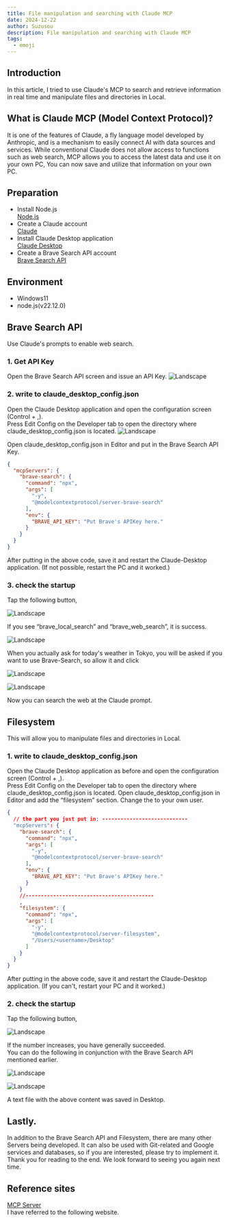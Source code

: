 ```yaml
---
title: File manipulation and searching with Claude MCP
date: 2024-12-22
author: Suzusou
description: File manipulation and searching with Claude MCP
tags:
  - emoji
---
```


## Introduction
In this article, I tried to use Claude's MCP to search and retrieve information in real time and manipulate files and directories in Local.

## What is Claude MCP (Model Context Protocol)?
It is one of the features of Claude, a fly language model developed by Anthropic, and is a mechanism to easily connect AI with data sources and services.
While conventional Claude does not allow access to functions such as web search, MCP allows you to access the latest data and use it on your own PC,
You can now save and utilize that information on your own PC.

## Preparation
- Install Node.js  
[Node.js](https://nodejs.org/en)  
- Create a Claude account  
[Claude](https://claude.ai/)
- Install Claude Desktop application  
[Claude Desktop](https://claude.ai/download)
- Create a Brave Search API account  
[Brave Search API](https://brave.com/search/api/)

## Environment
- Windows11
- node.js(v22.12.0)

## Brave Search API
Use Claude's prompts to enable web search.
### 1. Get API Key  
Open the Brave Search API screen and issue an API Key.
![Landscape](Brave-API.png)

### 2. write to claude_desktop_config.json
Open the Claude Desktop application and open the configuration screen (Control + ,).  
Press Edit Config on the Developer tab to open the directory where claude_desktop_config.json is located.
![Landscape](Claude-Desktop.png)

Open claude_desktop_config.json in Editor and put in the Brave Search API Key.
``` json
{
  "mcpServers": {
    "brave-search": {
      "command": "npx",
      "args": [
        "-y",
        "@modelcontextprotocol/server-brave-search"
      ],
      "env": {
        "BRAVE_API_KEY": "Put Brave's APIKey here."
      }
    }
  }
}
```
After putting in the above code, save it and restart the Claude-Desktop application. (If not possible, restart the PC and it worked.)

### 3. check the startup
Tap the following button,  

![Landscape](Claude-Desktop2.png)  

If you see “brave_local_search” and “brave_web_search”, it is success.  

![Landscape](Claude-Desktop3.png)

When you actually ask for today's weather in Tokyo, you will be asked if you want to use Brave-Search, so allow it and click  

![Landscape](Claude-Desktop4.png)

![Landscape](Claude-Desktop5.png)  

Now you can search the web at the Claude prompt.

## Filesystem
This will allow you to manipulate files and directories in Local.

### 1. write to claude_desktop_config.json
Open the Claude Desktop application as before and open the configuration screen (Control + ,).  
Press Edit Config on the Developer tab to open the directory where claude_desktop_config.json is located.
Open claude_desktop_config.json in Editor and add the “filesystem” section.
Change the <username> to your own user.
``` json
{
  // the part you just put in: ----------------------------
  "mcpServers": {
    "brave-search": {
      "command": "npx",
      "args": [
        "-y",
        "@modelcontextprotocol/server-brave-search"
      ],
      "env": {
        "BRAVE_API_KEY": "Put Brave's APIKey here."
      }
    }
    //------------------------------------------
    ,
    "filesystem": {
      "command": "npx", 
      "args": [
        "-y",
        "@modelcontextprotocol/server-filesystem",
        "/Users/<username>/Desktop"
      ]
    }
  }
}
```
After putting in the above code, save it and restart the Claude-Desktop application. (If you can't, restart your PC and it worked.)

### 2. check the startup
Tap the following button,  

![Landscape](Claude-Desktop2.png)  

If the number increases, you have generally succeeded.  
You can do the following in conjunction with the Brave Search API mentioned earlier.  

![Landscape](Claude-Desktop6.png)  

![Landscape](text.png) 

A text file with the above content was saved in Desktop.

## Lastly.
In addition to the Brave Search API and Filesystem, there are many other Servers being developed.
It can also be used with Git-related and Google services and databases, so if you are interested, please try to implement it.
Thank you for reading to the end. We look forward to seeing you again next time.


## Reference sites
[MCP Server](https://github.com/modelcontextprotocol/servers?tab=readme-ov-file)     
 I have referred to the following website. 

